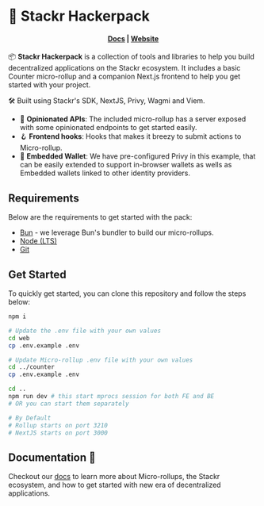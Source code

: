 # 🎒 Stackr Hackerpack

<h4 align="center">
  <a href="https://docs.stf.xyz">Docs</a> |
  <a href="https://stackrlabs.xyz">Website</a>
</h4>

📦 **Stackr Hackerpack** is a collection of tools and libraries to help you build decentralized applications on the Stackr ecosystem. It includes a basic Counter micro-rollup and a companion Next.js frontend to help you get started with your project.

🛠️ Built using Stackr's SDK, NextJS, Privy, Wagmi and Viem.

- :thought_balloon: **Opinionated APIs**: The included micro-rollup has a server exposed with some opinionated endpoints to get started easily.
- :hook: **Frontend hooks**: Hooks that makes it breezy to submit actions to Micro-rollup.
- :closed_lock_with_key: **Embedded Wallet**: We have pre-configured Privy in this example, that can be easily extended to support in-browser wallets as wells as Embedded wallets linked to other identity providers.

## Requirements

Below are the requirements to get started with the pack:

- [Bun](https://bun.sh) - we leverage Bun's bundler to build our micro-rollups.
- [Node (LTS)](https://nodejs.org/en/download/)
- [Git](https://git-scm.com/downloads)

## Get Started

To quickly get started, you can clone this repository and follow the steps below:

```bash
npm i

# Update the .env file with your own values
cd web
cp .env.example .env

# Update Micro-rollup .env file with your own values
cd ../counter
cp .env.example .env

cd ..
npm run dev # this start mprocs session for both FE and BE
# OR you can start them separately

# By Default
# Rollup starts on port 3210
# NextJS starts on port 3000
```

## Documentation :book:

Checkout our [docs](https://docs.stf.xyz) to learn more about Micro-rollups, the Stackr ecosystem, and how to get started with new era of decentralized applications.
